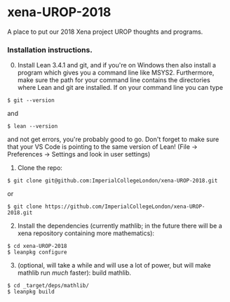# xena-UROP-2018
A place to put our 2018 Xena project UROP thoughts and programs.

### Installation instructions.

0) Install Lean 3.4.1 and git, and if you're on Windows then also install a program which gives you a command line like MSYS2. Furthermore, make sure the path for your command line contains the directories where Lean and git are installed. If on your command line you can type

`$ git --version`

and 

`$ lean --version`

and not get errors, you're probably good to go. Don't forget to make sure that your VS Code is pointing to the same version of Lean! (File -> Preferences -> Settings and look in user settings) 

1) Clone the repo:

`$ git clone git@github.com:ImperialCollegeLondon/xena-UROP-2018.git`

or

`$ git clone https://github.com/ImperialCollegeLondon/xena-UROP-2018.git`

2) Install the dependencies (currently mathlib; in the future there will be a xena repository containing more mathematics):

```
$ cd xena-UROP-2018
$ leanpkg configure
```

3) (optional, will take a while and will use a lot of power, but will make mathlib run *much* faster): build mathlib.

```
$ cd _target/deps/mathlib/
$ leanpkg build
```

